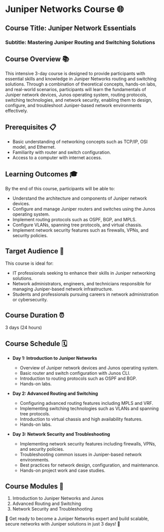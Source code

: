 # Juniper Networks Course 🌐

## Course Title: Juniper Network Essentials
### Subtitle: Mastering Juniper Routing and Switching Solutions

## Course Overview 📚
This intensive 3-day course is designed to provide participants with essential skills and knowledge in Juniper Networks routing and switching solutions. Through a combination of theoretical concepts, hands-on labs, and real-world scenarios, participants will learn the fundamentals of Juniper network devices, Junos operating system, routing protocols, switching technologies, and network security, enabling them to design, configure, and troubleshoot Juniper-based network environments effectively.

## Prerequisites 📋
- Basic understanding of networking concepts such as TCP/IP, OSI model, and Ethernet.
- Familiarity with router and switch configuration.
- Access to a computer with internet access.

## Learning Outcomes 🎓
By the end of this course, participants will be able to:
- Understand the architecture and components of Juniper network devices.
- Configure and manage Juniper routers and switches using the Junos operating system.
- Implement routing protocols such as OSPF, BGP, and MPLS.
- Configure VLANs, spanning tree protocols, and virtual chassis.
- Implement network security features such as firewalls, VPNs, and security policies.

## Target Audience 🎯
This course is ideal for:
- IT professionals seeking to enhance their skills in Juniper networking solutions.
- Network administrators, engineers, and technicians responsible for managing Juniper-based network infrastructure.
- Students and professionals pursuing careers in network administration or cybersecurity.

## Course Duration ⏰
3 days (24 hours)

## Course Schedule 🗓️
- **Day 1: Introduction to Juniper Networks**
  - Overview of Juniper network devices and Junos operating system.
  - Basic router and switch configuration with Junos CLI.
  - Introduction to routing protocols such as OSPF and BGP.
  - Hands-on labs.

- **Day 2: Advanced Routing and Switching**
  - Configuring advanced routing features including MPLS and VRF.
  - Implementing switching technologies such as VLANs and spanning tree protocols.
  - Introduction to virtual chassis and high availability features.
  - Hands-on labs.

- **Day 3: Network Security and Troubleshooting**
  - Implementing network security features including firewalls, VPNs, and security policies.
  - Troubleshooting common issues in Juniper-based network environments.
  - Best practices for network design, configuration, and maintenance.
  - Hands-on project work and case studies.

## Course Modules 📑
1. Introduction to Juniper Networks and Junos
2. Advanced Routing and Switching
3. Network Security and Troubleshooting

🚀 Get ready to become a Juniper Networks expert and build scalable, secure networks with Juniper solutions in just 3 days! 🚀
